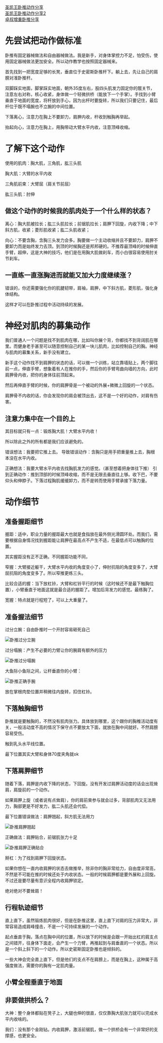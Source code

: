 [圣凯王卧推动作分享](https://www.bilibili.com/video/BV1kx4y1U714/?vd_source=386bdb94ff2a430f8d22a6de9755030c)  
[圣凯王卧推动作分享2](https://www.bilibili.com/video/BV1yW42197Az/?vd_source=386bdb94ff2a430f8d22a6de9755030c)  
[卓叔增重卧推分享](https://www.bilibili.com/video/BV16i421h71B/?vd_source=386bdb94ff2a430f8d22a6de9755030c)  


# 先尝试把动作做标准

卧推有固定器械做法和自由器械做法。我是新手，对身体掌控力不足，怕受伤，使用固定器械做法更加安全。所以动作教学也按照固定器械来。

首先找到一把宽度足够的长凳，垂直位于史密斯卧推杆下。躺上去，先让自己的肩膀对准卧推杆。

双脚踩实地面，脚掌踩实地面，朝外35度左右，股四头肌发力固定你的髋关节，注意左右对称，核心收紧，身体做一个轻微拱桥（能放下一个手掌）。手找到小臂垂直于地面的宽度，将杆放到手心，因为出杆时要旋转，所以我们只要记住，最后杆位于既不塌腕也不立腕的中间位置。

下落离心，注意力在胸上不要卸力，肩胛内收，杆收到触胸再举起。

抬起向心，注意力在胸上，用胸带动大臂水平内收，注意顶峰收缩。

# 了解下这个动作

使用的肌肉：胸大肌，三角肌，肱三头肌

胸大肌：大臂的水平内收

三角肌前束：大臂屈（肩关节前屈）

肱三头肌：肘伸

## 做这个动作的时候我的肌肉处于一个什么样的状态？

离心：胸大肌被拉长；肱三头肌拉长；前锯肌拉长；肩胛下回旋，内收下降；中下斜方肌，收紧；菱形肌收紧；肱二头肌收紧；

向心：不要含胸，含胸三头发力会多。胸要做一个主动收缩并且不要卸力，肩胛不要卸力而是始终发力去顶。到顶的时候胸还是邦邦硬的。不推荐最顶峰的时候伸直手臂，超伸，这是大神的技巧，他们是在用胸大肌做刹车，而小白很容易使用肘关节刹车。

## 一直练一直涨胸进而就能又加大力度继续涨？

错误的，你还需要强化你的肌腱韧带，肩袖，肩胛，中下斜方肌，菱形肌，强化身体结构。

这样才可以在卧推过程中活动持续的发展。

# 神经对肌肉的募集动作

我们普通人一个问题是找不到肌肉在哪，比如叫你展个背，你都找不到背阔肌在哪里。而健身老手甚至可以随意控制自己的某一块儿肌肉，比如控制自己的胸。神经与肌肉的募集关系，新手没有建立。

新手这个动作找不到肩胛的状态的话，可以做一个训练，站立靠墙贴上，两个脚往前一点，伸直手臂，想象着有人在推你的手，然后你的手臂弯曲向墙的方向，此时肩胛骨内收，把你的身体往前顶起来。

然后再伸直手臂的时候，你的肩胛骨是一个被动的外展+微微上回旋的一个状态。

肩胛骨不内收的话，你会发现你的肩会被顶出去，这不是一个好的动作，对肩有伤害。

## 注意力集中在一个目的上

其目标就只有一点：锻炼胸大肌！大臂水平内收！

所以除此之外的所有都是我们应该避免的。

错误想法：我要把它推上去。 导致错误动作：含胸只是用手把重量推上去，胸根本没在水平内收。

正确想法：我要大臂水平内收去找胸肌发力的感觉。（甚至想着把身体往下推）  引到正确动作：推到顶部的时候顶峰收缩，而不是无限去垂直往上够。收下巴，不要仰头和伸脖子。下落过程胸肌缓缓卸力，而不是转而使用手臂承接下落力量。

# 动作细节

## 准备握距细节

握距：适中，职业力量的握距最大也就是食指放在最外侧光滑圆环处。而我们，需要根据自身情况找到握距能让肩胛在最高点不产生不适，在最低点可以触胸的位置。

其实握距没有正不正确，不同握距功能不同，

窄握：大臂接近躯干，大臂水平内收的角度变小了，伸肘抗阻的角度变多了，大臂屈抗阻的角度变多了。所以窄推更练三头。

比较合适的握：当下放杠铃，大臂和杠铃平行的时候（这时候还不是最下触胸位置），小臂垂直于地面这就是最合适的握距了。增加后背发力的感觉。最练胸了。

宽握：特点就是行程短了，可以上大重量了。

## 准备握法细节

过分立腕：自由卧推时一个开肘容易砸死自己

![卧推过分立腕](卧推过分立腕.png)

过分塌腕：产生不必要的力臂让你的腕肩有额外的压力

![卧推过分塌腕](卧推过分塌腕.png)

大鱼际小鱼际之间，让杆垂直你的小臂：

![卧推正确手腕](卧推正确手腕.png)

放在掌根肉垫位置并稍微往内旋转，扣住杠铃。

## 下落触胸细节

卧推就是要触胸的，不然没有肌肉张力。具体放到哪里，这个跟你的胸椎活动度有关，一般活动度不高的情况下保守点不要放太下面，就放在胸中间就好。不然肩膀容易受伤。

触到乳头水平线位置。

最下位置其实大臂和身体70度夹角就ok

## 下落肩胛细节

随着下落，肩胛是内收下降的状态，下回旋。没有开发过肩胛活动度的话会出现耸肩，肩旋前的一个动作。

如果肩胛上旋（或者说有点耸肩），你的肩前束参与就会过多，背部肌肉又无法用力，胸部更是不好发力，肱二头肌还会代偿。

最下位置错误做法：肩胛翘起，斜方肌无法用力

![卧推肩胛翘起](卧推肩胛翘起.png)

正确做法：肩胛贴合，前锯肌张力十足

![卧推肩胛正确贴合](卧推肩胛正确贴合.png)

掰杠：为了找到肩胛下回旋状态。

如果你想在一直内收肩胛的状态去做推举，除非你的胸非常给力，自由度非常高，不然是不可能在推的时候还处于内收状态。一般的时候肩胛都是要外展和上回旋。不过还是要尽量有意识全程内收肩胛锁定。

绝对绝对不要耸肩！

## 行程轨迹细节

直上直下，虽然锻炼肌肉很好，但是在卧推这里，直上直下对肩的压力非常大，非常容易造成肩峰撞击，不是一个可持续发展的一个动作。

起点垂直于胸，落点在胸中间的位置，所以放下的时候是会跟一开始出杠的肩支点之间错开，往身体下面走，会产生一个力臂，再推起到与肩垂直的一个状态。所以是一个斜上斜下的一个动作。所以史密斯固定卧推也是倾斜的。

一些大神会完全直上直下，但是他们的支点不在肩膀上，而是在胸上，这种属于高强度做法，需要你的胸有一定肌肉量。

## 小臂全程垂直于地面

## 非要做拱桥么？

大神：整个身体都贴在凳子上，大腿也伸的很直，仅仅靠胸大肌张力就可以完成水平内收啥的。

我们：没有那个金刚钻。内收肩胛，激活前锯肌，做一个拱桥会有一个非常好的支撑感，也更安全。